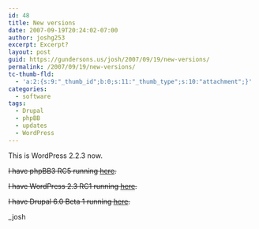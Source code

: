 ```yaml
---
id: 48
title: New versions
date: 2007-09-19T20:24:02-07:00
author: joshg253
excerpt: Excerpt?
layout: post
guid: https://gundersons.us/josh/2007/09/19/new-versions/
permalink: /2007/09/19/new-versions/
tc-thumb-fld:
  - 'a:2:{s:9:"_thumb_id";b:0;s:11:"_thumb_type";s:10:"attachment";}'
categories:
  - software
tags:
  - Drupal
  - phpBB
  - updates
  - WordPress
---
```

This is WordPress 2.2.3 now.

<span style="text-decoration: line-through">I have phpBB3 RC5 running <a href="https://forum.gundersons.us/">here</a>.</span>

<span style="text-decoration: line-through">I have WordPress 2.3 RC1 running <a href="https://gundersons.us/josh-beta/">here</a>.</span>

<span style="text-decoration: line-through">I have Drupal 6.0 Beta 1 running <a href="https://gundersons.us/drupal6/">here</a>.</span>

_josh